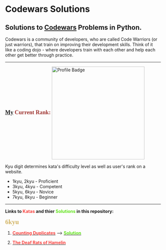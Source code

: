 # Codewars Solutions

## Solutions to __[Codewars](https://www.codewars.com/)__ Problems in Python.

Codewars is a community of developers, who are called Code Warriors (or just warriors), that train on improving their development skills. Think of it like a coding dojo - where developers train with each other and help each other get better through practice.

---

__<span style="font-family:Papyrus; font-size:1.3em; color:#9f3531"/>[My](https://www.codewars.com/users/guiltylogik) Current Rank:</span>__ [<img alt="Profile Badge" src="https://www.codewars.com/users/guiltylogik/badges/large" width=300 align=center>](https://www.codewars.com/users/guiltylogik)

Kyu digit determines kata's difficulty level as well as user's rank on a website.

* 1kyu, 2kyu - Proficient
* 3kyu, 4kyu - Competent
* 5kyu, 6kyu - Novice
* 7kyu, 8kyu - Beginner

---

**Links to __<span style="color:#f8433f">Katas</span>__ and thier __<span style="color:#60e21a">Solutions</span>__ in this repository:**

**<span style="color:#d3b566; font-family:Papyrus; font-size:1.5em">6kyu</span>**

1. [__<span style="color:#f8433f">Counting Duplicates</span>__](https://www.codewars.com/kata/counting-duplicates/python) --> [__<span style="color:#60e21a">Solution</span>__](https://github.com/guiltylogik/codewars-solutions-py/blob/master/6kyu/countingDuplicates.py)

2. [__<span style="color:#f8433f">The Deaf Rats of Hamelin</span>__](https://www.codewars.com/kata/598106cb34e205e074000031/train/python)
